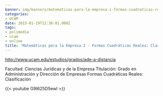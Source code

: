 ```yaml
---
banner: img/banners/matematicas-para-la-empresa-i-formas-cuadraticas-reales-clasificacion-alfonso-rosa-garcia.jpg
categories:
- UCAM
date: 2015-01-19T12:36:01.000Z
tags:
- polimedia
- ucam
- online
title: 'Matemáticas para la Empresa I - Formas Cuadráticas Reales: Clasificación  - Alfonso Rosa García'
---
```


http://www.ucam.edu/estudios/grados/ade-a-distancia

Facultad: Ciencias Jurídicas y de la Empresa
Titulación: Grado en Administración y Dirección de Empresas 
Formas Cuadráticas Reales: Clasificación

{{< youtube G9I625D5ewI >}}
